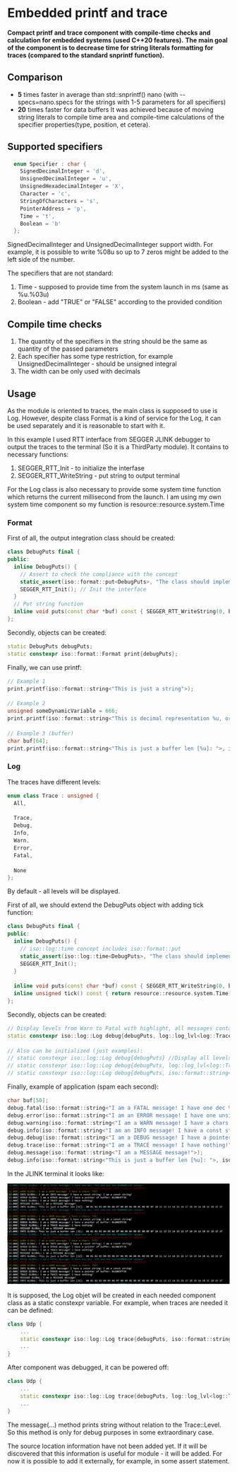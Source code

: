 # Embedded printf and trace

**Compact printf and trace component with compile-time checks and calculation for embedded systems (used C++20 features).**
**The main goal of the component is to decrease time for string literals formatting for traces (compared to the standard snprintf function).**

## Comparison

- **5** times faster in average than std::snprintf() nano (with --specs=nano.specs for the strings with 1-5 parameters for all specifiers)
- **20** times faster for data buffers
It was achieved because of moving string literals to compile time area and compile-time calculations of the specifier properties(type, position, et cetera).

## Supported specifiers

```cpp
  enum Specifier : char {
    SignedDecimalInteger = 'd',
    UnsignedDecimalInteger = 'u',
    UnsignedHexadecimalInteger = 'X',
    Character = 'c',
    StringOfCharacters = 's',
    PointerAddress = 'p',
    Time = 't',
    Boolean = 'b'
  };
```

SignedDecimalInteger and UnsignedDecimalInteger support width. For example, it is possible to write %08u so up to 7 zeros might be added to the left side of the number.

The specifiers that are not standard:

1. Time - supposed to provide time from the system launch in ms (same as %u.%03u)
2. Boolean - add "TRUE" or "FALSE" according to the provided condition

## Compile time checks

1. The quantity of the specifiers in the string should be the same as quantity of the passed parameters
2. Each specifier has some type restriction, for example UnsignedDecimalInteger - should be unsigned integral
3. The width can be only used with decimals

## Usage

As the module is oriented to traces, the main class is supposed to use is Log. However, despite class Format is a kind of service for the Log, it can be used separately and it is reasonable to start with it.

In this example I used RTT interface from SEGGER JLINK debugger to output the traces to the terminal (So it is a ThirdParty module).
It contains to necessary functions:

1. SEGGER_RTT_Init - to initialize the interfase
2. SEGGER_RTT_WriteString - put string to output terminal

For the Log class is also necessary to provide some system time function which returns the current millisecond from the launch.
I am using my own system time component so my function is resource::resource.system.Time

### Format

First of all, the output integration class should be created:

```cpp
class DebugPuts final {
public:
  inline DebugPuts() {
    // Assert to check the compliance with the concept
    static_assert(iso::format::put<DebugPuts>, "The class should implement a whole concept interface!");
    SEGGER_RTT_Init(); // Init the interface
  }
  // Put string function
  inline void puts(const char *buf) const { SEGGER_RTT_WriteString(0, buf); }
};
```

Secondly, objects can be created:

```cpp
static DebugPuts debugPuts;
static constexpr iso::format::Format print{debugPuts};
```

Finally, we can use printf:

```cpp
// Example 1
print.printf(iso::format::string<"This is just a string">);

// Example 2
unsigned someDynamicVariable = 666;
print.printf(iso::format::string<"This is decimal representation %u, or with additional zeros %08d, or in hex %X!">, someDynamicVariable, someDynamicVariable, someDynamicVariable);

// Example 3 (buffer)
char buf[64];
print.printf(iso::format::string<"This is just a buffer len [%u]: ">, iso::format::DataBuffer(buf, sizeof(buf)), sizeof(buf));
```

### Log

The traces have different levels:

```cpp
enum class Trace : unsigned {
  All,

  Trace,
  Debug,
  Info,
  Warn,
  Error,
  Fatal,

  None
};
```

By default - all levels will be displayed.

First of all, we should extend the DebugPuts object with adding tick function:

```cpp
class DebugPuts final {
public:
  inline DebugPuts() {
    // iso::log::time concept includes iso::format::put
    static_assert(iso::log::time<DebugPuts>, "The class should implement a whole concept interface!");
    SEGGER_RTT_Init();
  }

  inline void puts(const char *buf) const { SEGGER_RTT_WriteString(0, buf); }
  inline unsigned tick() const { return resource::resource.system.Time(); } //added
};
```

Secondly, objects can be created:

```cpp
// Display levels from Warn to Fatal with highlight, all messages contains the component name ("GLOBAL")
static constexpr iso::log::Log debug{debugPuts, log::log_lvl<log::Trace::Warn, log::Highlight::Enabled>, iso::format::string<"GLOBAL">};

// Also can be initialized (just examples):
// static constexpr iso::log::Log debug{debugPuts} //Display all levels without prefix and highlight
// static constexpr iso::log::Log debug{debugPuts, log::log_lvl<log::Trace::Debug>} //Display levels from Debug to Fatal without prefix and highlight
// static constexpr iso::log::Log debug{debugPuts, iso::format::string<"USB">} //Display levels with USB prefix and without highlight
```

Finally, example of application (spam each second):

```cpp
char buf[50];
debug.fatal(iso::format::string<"I am a FATAL message! I have one dec %d and one hex %X values!">, -555, 0x1234U);
debug.error(iso::format::string<"I am an ERROR message! I have one unsigned decimal with three 0: %08u">, 98765U);
debug.warning(iso::format::string<"I am a WARN message! I have a chars: %c%c%c%c">, 'T', 'E', 'S', 'T');
debug.info(iso::format::string<"I am an INFO message! I have a const string: %s">, iso::format::string<"I am a const string!">);
debug.debug(iso::format::string<"I am a DEBUG message! I have a pointer of buffer: %p">, buf);
debug.trace(iso::format::string<"I am a TRACE message! I have nothing!">);
debug.message(iso::format::string<"I am a MESSAGE message!">);
debug.info(iso::format::string<"This is just a buffer len [%u]: ">, iso::format::DataBuffer(buf, sizeof(buf)), sizeof(buf));
```

In the JLINK terminal it looks like:

![Output](output.png)

It is supposed, the Log objet will be created in each needed component class as a static constexpr variable.
For example, when traces are needed it can be defined:

```cpp
class Udp {
    ...
    static constexpr iso::log::Log trace{debugPuts, iso::format::string<"UDP">};
    ...
}
```

After component was debugged, it can be powered off:

```cpp
class Udp {
    ...
    static constexpr iso::log::Log trace{debugPuts, log::log_lvl<log::Trace::None>, iso::format::string<"UDP">};
    ...
}
```

The message(...) method prints string without relation to the Trace::Level.
So this method is only for debug purposes in some extraordinary case.

The source location information have not been added yet.
If it will be discovered that this information is useful for module - it will be added.
For now it is possible to add it externally, for example, in some assert statement.
